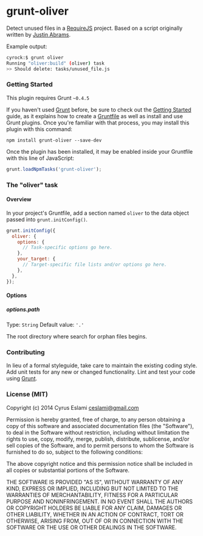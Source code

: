 # grunt-oliver

Detect unused files in a [RequireJS](http://requirejs.org/) project. Based on a script originally written by [Justin Abrams](https://justin.abrah.ms/js/finding_unused_requirejs_imports.html).

Example output:
```bash
cyrock:$ grunt oliver
Running "oliver:build" (oliver) task
>> Should delete: tasks/unused_file.js
```

### Getting Started
This plugin requires Grunt `~0.4.5`

If you haven't used [Grunt](http://gruntjs.com/) before, be sure to check out the [Getting Started](http://gruntjs.com/getting-started) guide, as it explains how to create a [Gruntfile](http://gruntjs.com/sample-gruntfile) as well as install and use Grunt plugins. Once you're familiar with that process, you may install this plugin with this command:

```shell
npm install grunt-oliver --save-dev
```

Once the plugin has been installed, it may be enabled inside your Gruntfile with this line of JavaScript:

```js
grunt.loadNpmTasks('grunt-oliver');
```

### The "oliver" task

#### Overview
In your project's Gruntfile, add a section named `oliver` to the data object passed into `grunt.initConfig()`.

```js
grunt.initConfig({
  oliver: {
    options: {
      // Task-specific options go here.
    },
    your_target: {
      // Target-specific file lists and/or options go here.
    },
  },
});
```

#### Options

##### options.path
Type: `String`
Default value: `'.'`

The root directory where search for orphan files begins.

### Contributing
In lieu of a formal styleguide, take care to maintain the existing coding style. Add unit tests for any new or changed functionality. Lint and test your code using [Grunt](http://gruntjs.com/).

### License (MIT)

Copyright (c) 2014 Cyrus Eslami <ceslami@gmail.com>

Permission is hereby granted, free of charge, to any person obtaining
a copy of this software and associated documentation files (the
"Software"), to deal in the Software without restriction, including
without limitation the rights to use, copy, modify, merge, publish,
distribute, sublicense, and/or sell copies of the Software, and to
permit persons to whom the Software is furnished to do so, subject to
the following conditions:

The above copyright notice and this permission notice shall be
included in all copies or substantial portions of the Software.

THE SOFTWARE IS PROVIDED "AS IS", WITHOUT WARRANTY OF ANY KIND,
EXPRESS OR IMPLIED, INCLUDING BUT NOT LIMITED TO THE WARRANTIES OF
MERCHANTABILITY, FITNESS FOR A PARTICULAR PURPOSE AND
NONINFRINGEMENT. IN NO EVENT SHALL THE AUTHORS OR COPYRIGHT HOLDERS BE
LIABLE FOR ANY CLAIM, DAMAGES OR OTHER LIABILITY, WHETHER IN AN ACTION
OF CONTRACT, TORT OR OTHERWISE, ARISING FROM, OUT OF OR IN CONNECTION
WITH THE SOFTWARE OR THE USE OR OTHER DEALINGS IN THE SOFTWARE.

